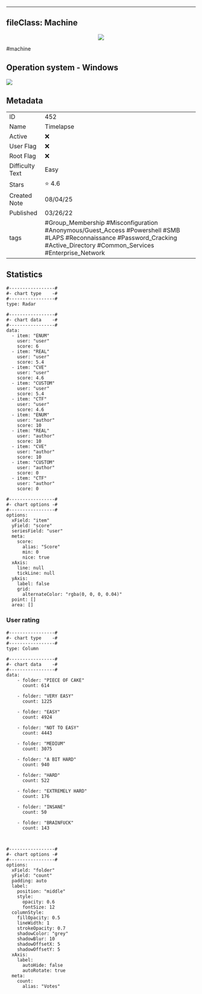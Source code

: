 
---
fileClass: Machine
---

<p align="center"> <img src= "https://www.hackthebox.com//avatars/bae443f73a706fc8eebc6fb740128295.png"> </p>

#machine

## Operation system - Windows
<img style = "max-width:70px" src = "app://local//home/ew/apps/HTNotes/HTB/.res/Windows.png">

## Metadata

|                       |   |
| ----------------      | - |
| ID                    |452 |
| Name                  |Timelapse |
| Active                |❌  |
| User Flag             |❌ |
| Root Flag             |❌|
| Difficulty Text       |Easy  |
| Stars                 |⭐️ 4.6 |
| Created Note          |08/04/25 |
| Published             |03/26/22 |
| tags                  |#Group_Membership #Misconfiguration #Anonymous/Guest_Access #Powershell #SMB #LAPS #Reconnaissance #Password_Cracking #Active_Directory #Common_Services #Enterprise_Network  |

<p style = "display:none">
id:: 452
active:: False
name:: Timelapse
os::Windows
user_flag:: False
root_flag:: False
difficulty_text:: Easy
stars:: 4.6
created:: 08/04/2025
published:: 03/26/22
avatar:: /avatars/bae443f73a706fc8eebc6fb740128295.png
tags:: #Group_Membership #Misconfiguration #Anonymous/Guest_Access #Powershell #SMB #LAPS #Reconnaissance #Password_Cracking #Active_Directory #Common_Services #Enterprise_Network 
</p>

## Statistics


```chartsview
#-----------------#
#- chart type    -#
#-----------------#
type: Radar

#-----------------#
#- chart data    -#
#-----------------#
data:
  - item: "ENUM"
    user: "user"
    score: 6
  - item: "REAL"
    user: "user"
    score: 5.4
  - item: "CVE"
    user: "user"
    score: 4.6
  - item: "CUSTOM"
    user: "user"
    score: 5.4
  - item: "CTF"
    user: "user"
    score: 4.6
  - item: "ENUM"
    user: "author"
    score: 10
  - item: "REAL"
    user: "author"
    score: 10
  - item: "CVE"
    user: "author"
    score: 10
  - item: "CUSTOM"
    user: "author"
    score: 0
  - item: "CTF"
    user: "author"
    score: 0

#-----------------#
#- chart options -#
#-----------------#
options:
  xField: "item"
  yField: "score"
  seriesField: "user"
  meta:
    score:
      alias: "Score"
      min: 0
      nice: true
  xAxis:
    line: null
    tickLine: null
  yAxis:
    label: false
    grid:
      alternateColor: "rgba(0, 0, 0, 0.04)"
  point: []
  area: []
```



### User rating


```chartsview
#-----------------#
#- chart type    -#
#-----------------#
type: Column

#-----------------#
#- chart data    -#
#-----------------#
data:
    - folder: "PIECE OF CAKE"
      count: 614
     
    - folder: "VERY EASY"
      count: 1225

    - folder: "EASY"
      count: 4924
      
    - folder: "NOT TO EASY"
      count: 4443
      
    - folder: "MEDIUM"
      count: 3075
     
    - folder: "A BIT HARD"
      count: 940
      
    - folder: "HARD"
      count: 522
      
    - folder: "EXTREMELY HARD"
      count: 176
      
    - folder: "INSANE"
      count: 50
      
    - folder: "BRAINFUCK"
      count: 143

    

#-----------------#
#- chart options -#
#-----------------#
options:
  xField: "folder"
  yField: "count"
  padding: auto
  label:
    position: "middle"
    style:
      opacity: 0.6
      fontSize: 12
  columnStyle:
    fillOpacity: 0.5
    lineWidth: 1
    strokeOpacity: 0.7
    shadowColor: "grey"
    shadowBlur: 10
    shadowOffsetX: 5
    shadowOffsetY: 5
  xAxis:
    label:
      autoHide: false
      autoRotate: true
  meta:
    count:
      alias: "Votes"
```

